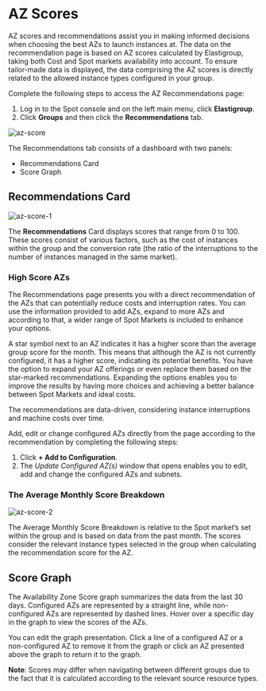 # AZ Scores 

AZ scores and recommendations assist you in making informed decisions when choosing the best AZs to launch instances at. The data on the recommendation page is based on AZ scores calculated by Elastigroup, taking both Cost and Spot markets availability into account. To ensure tailor-made data is displayed, the data comprising the AZ scores is directly related to the allowed instance types configured in your group.  

Complete the following steps to access the AZ Recommendations page: 

1. Log in to the Spot console and on the left main menu, click **Elastigroup**. 
2. Click **Groups** and then click the **Recommendations** tab. 

![az-score](https://github.com/spotinst/help/assets/106514736/064ca0e3-06ff-4a0f-a718-974bc74612ac)

The Recommendations tab consists of a dashboard with two panels:

* Recommendations Card
* Score Graph

## Recommendations Card 

![az-score-1](https://github.com/spotinst/help/assets/106514736/e2f1cd6d-5ebe-4d2b-9895-b9368ddc965f)

The **Recommendations** Card displays scores that range from 0 to 100. These scores consist of various factors, such as the cost of instances within the group and the conversion rate (the ratio of the interruptions to the number of instances managed in the same market).  

### High Score AZs  

The Recommendations page presents you with a direct recommendation of the AZs that can potentially reduce costs and interruption rates. You can use the information provided to add AZs, expand to more AZs and according to that, a wider range of Spot Markets is included to enhance your options.  

A star symbol next to an AZ indicates it has a higher score than the average group score for the month. This means that although the AZ is not currently configured, it has a higher score, indicating its potential benefits. You have the option to expand your AZ offerings or even replace them based on the star-marked recommendations. Expanding the options enables you to improve the results by having more choices and achieving a better balance between Spot Markets and ideal costs. 

The recommendations are data-driven, considering instance interruptions and machine costs over time. 

Add, edit or change configured AZs directly from the page according to the recommendation by completing the following steps:  

1. Click **+ Add to Configuration**. 
2. The _Update Configured AZ(s)_ window that opens enables you to edit, add and change the configured AZs and subnets.  

### The Average Monthly Score Breakdown

![az-score-2](https://github.com/spotinst/help/assets/106514736/2f752bdd-0056-49ad-b644-9167a8b0e3b3)

The Average Monthly Score Breakdown is relative to the Spot market’s set within the group and is based on data from the past month. The scores consider the relevant instance types selected in the group when calculating the recommendation score for the AZ. 

## Score Graph  

The Availability Zone Score graph summarizes the data from the last 30 days. Configured AZs are represented by a straight line, while non-configured AZs are represented by dashed lines. Hover over a specific day in the graph to view the scores of the AZs.  

You can edit the graph presentation. Click a line of a configured AZ or a non-configured AZ to remove it from the graph or click an AZ presented above the graph to return it to the graph.  

**Note**: Scores may differ when navigating between different groups due to the fact that it is calculated according to the relevant source resource types.  

 

 
